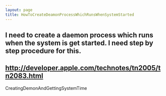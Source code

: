 ```yaml
---
layout: page
title: HowToCreateDeamonProcessWhichRunsWhenSystemStarted
---
```


I need to create a daemon process  which runs when the system is get started. I need step by step procedure for this. 
----
http://developer.apple.com/technotes/tn2005/tn2083.html
----
CreatingDemonAndGettingSystemTime

